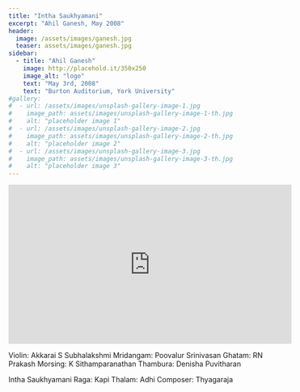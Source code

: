 ```yaml
---
title: "Intha Saukhyamani"
excerpt: "Ahil Ganesh, May 2008"
header:
  image: /assets/images/ganesh.jpg
  teaser: assets/images/ganesh.jpg
sidebar:
  - title: "Ahil Ganesh"
    image: http://placehold.it/350x250
    image_alt: "logo"
    text: "May 3rd, 2008"
    text: "Burton Auditorium, York University"
#gallery:
#  - url: /assets/images/unsplash-gallery-image-1.jpg
#    image_path: assets/images/unsplash-gallery-image-1-th.jpg
#    alt: "placeholder image 1"
#  - url: /assets/images/unsplash-gallery-image-2.jpg
#    image_path: assets/images/unsplash-gallery-image-2-th.jpg
#    alt: "placeholder image 2"
#  - url: /assets/images/unsplash-gallery-image-3.jpg
#    image_path: assets/images/unsplash-gallery-image-3-th.jpg
#    alt: "placeholder image 3"
---
```


<iframe width="560" height="315" src="https://www.youtube.com/embed/K_aL9jH5hro?si=I_KHVMj-LdTMgWiZ" title="YouTube video player" frameborder="0" allow="accelerometer; autoplay; clipboard-write; encrypted-media; gyroscope; picture-in-picture; web-share" referrerpolicy="strict-origin-when-cross-origin" allowfullscreen></iframe>

Violin: Akkarai S Subhalakshmi
Mridangam: Poovalur Srinivasan
Ghatam: RN Prakash
Morsing: K Sithamparanathan
Thambura: Denisha Puvitharan

Intha Saukhyamani 
Raga: Kapi
Thalam: Adhi
Composer: Thyagaraja
